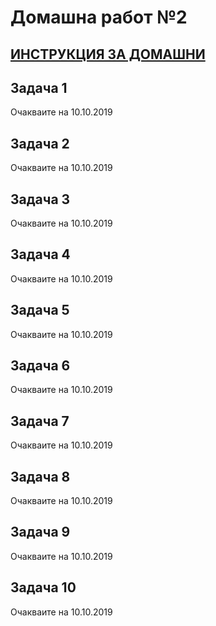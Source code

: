 # Домашна работ №2

## [ИНСТРУКЦИЯ ЗА ДОМАШНИ](HomeWork/README.md)

## Задача 1

Очакваите на 10.10.2019

## Задача 2

Очакваите на 10.10.2019

## Задача 3

Очакваите на 10.10.2019

## Задача 4

Очакваите на 10.10.2019

## Задача 5

Очакваите на 10.10.2019

## Задача 6

Очакваите на 10.10.2019

## Задача 7

Очакваите на 10.10.2019

## Задача 8

Очакваите на 10.10.2019

## Задача 9

Очакваите на 10.10.2019

## Задача 10

Очакваите на 10.10.2019
